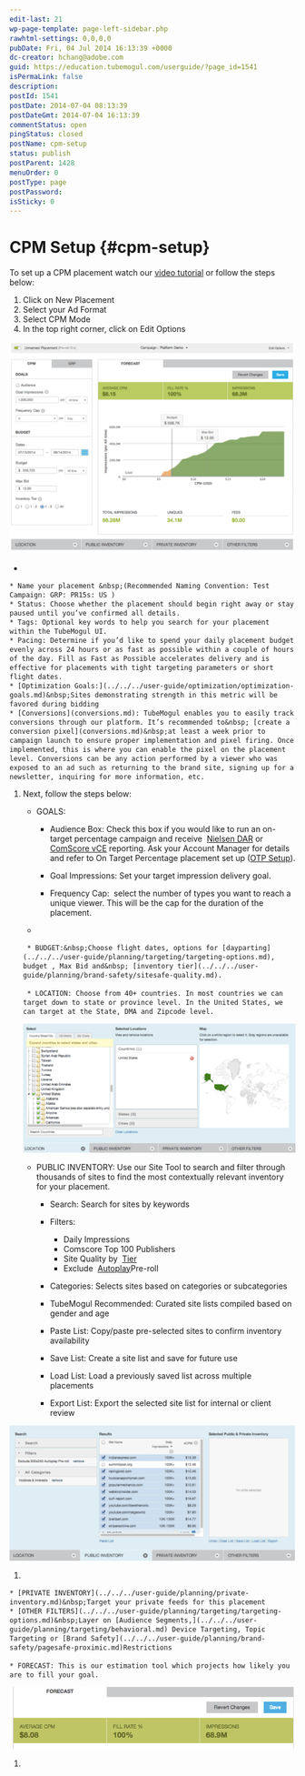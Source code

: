 ```yaml
---
edit-last: 21
wp-page-template: page-left-sidebar.php
rawhtml-settings: 0,0,0,0
pubDate: Fri, 04 Jul 2014 16:13:39 +0000
dc-creator: hchang@adobe.com
guid: https://education.tubemogul.com/userguide/?page_id=1541
isPermaLink: false
description: 
postId: 1541
postDate: 2014-07-04 08:13:39
postDateGmt: 2014-07-04 16:13:39
commentStatus: open
pingStatus: closed
postName: cpm-setup
status: publish
postParent: 1428
menuOrder: 0
postType: page
postPassword: 
isSticky: 0
---
```


# CPM Setup {#cpm-setup}

To set up a CPM&nbsp;placement watch our [video tutorial](/videos/#campaign-execution-tutorials) or follow the steps below:

1. Click on New Placement
1. Select your Ad Format
1. Select&nbsp;CPM Mode
1. In the top right corner, click on Edit Options

[ ![CPM Mode](assets/cpm-mode.png)](assets/cpm-mode.png)

*

    * Name your placement &nbsp;(Recommended Naming Convention: Test Campaign: GRP: PR15s: US )
    * Status: Choose whether the placement should begin right away or stay paused until you’ve confirmed all details.
    * Tags: Optional key words to help you search for your placement within the TubeMogul UI.
    * Pacing: Determine if you’d like to spend your daily placement budget evenly across 24 hours or as fast as possible within a couple of hours of the day. Fill as Fast as Possible accelerates delivery and is effective for placements with tight targeting parameters or short flight dates.
    * [Optimization Goals:](../../../user-guide/optimization/optimization-goals.md)&nbsp;Sites demonstrating strength in this metric will be favored during bidding
    * [Conversions](conversions.md): TubeMogul enables you to easily track conversions through our platform. It’s recommended to&nbsp; [create a conversion pixel](conversions.md)&nbsp;at least a week prior to campaign launch to ensure proper implementation and pixel firing. Once implemented, this is where you can enable the pixel on the placement level. Conversions can be any action performed by a viewer who was exposed to an ad such as returning to the brand site, signing up for a newsletter, inquiring for more information, etc.

1. Next, follow the steps below:

    * GOALS:

        * Audience Box: Check this box if you would like to run an on-target percentage campaign and receive&nbsp; [Nielsen DAR](../../../user-guide/measurement/nielsen-ocr-reporting.md)&nbsp;or [ComScore vCE](../../../user-guide/measurement/comscore-vce.md)&nbsp;reporting. Ask your Account Manager for details and refer to On Target Percentage placement set up ([OTP Setup](otp-setup.md)).
        
        * Goal Impressions: Set your target impression delivery goal.
        * Frequency Cap: &nbsp;select the number of types you want to reach a unique viewer. This will be the cap for the duration of the placement.

    *

        * BUDGET:&nbsp;Choose flight dates, options for [dayparting](../../../user-guide/planning/targeting/targeting-options.md), budget , Max Bid and&nbsp; [inventory tier](../../../user-guide/planning/brand-safety/sitesafe-quality.md).
        
        * LOCATION: Choose from 40+ countries. In most countries we can target down to state or province level. In the United States, we can target at the State, DMA and Zipcode level.

   ![Location CPM](assets/location-cpm-1024x483.png)

    * PUBLIC INVENTORY:&nbsp;Use our Site Tool to search and filter through thousands of sites to find the most contextually relevant inventory for your placement.

        * Search: Search for sites by keywords
        * Filters:

            * Daily Impressions
            * Comscore Top 100 Publishers
            * Site Quality by&nbsp; [Tier](../../../user-guide/planning/brand-safety/sitesafe-quality.md)
            * Exclude&nbsp; [Autoplay](../../../user-guide/planning/brand-safety/playsafe-fake-pre-roll.md)Pre-roll

        * Categories: Selects sites based on categories or subcategories
        * TubeMogul Recommended: Curated site lists compiled based on gender and age
        * Paste List: Copy/paste pre-selected sites to confirm inventory availability
        * Save List: Create a site list and save for future use
        * Load List: Load a previously saved list across multiple placements
        * Export List:&nbsp;Export the selected site list for internal or client review

[ ![CPm Site tool](assets/cpm-site-tool-1024x484.png)](assets/cpm-site-tool.png)

1.

    * [PRIVATE INVENTORY](../../../user-guide/planning/private-inventory.md)&nbsp;Target your private feeds for this placement
    * [OTHER FILTERS](../../../user-guide/planning/targeting/targeting-options.md)&nbsp;Layer on [Audience Segments,](../../../user-guide/planning/targeting/behavioral.md) Device Targeting, Topic Targeting or [Brand Safety](../../../user-guide/planning/brand-safety/pagesafe-proximic.md)Restrictions
    
    * FORECAST: This is our estimation tool which projects how likely you are to fill your goal.

[ ![2014-07-15_2039](assets/2014-07-15-2039.png)](assets/2014-07-15-2039.png)

1.

